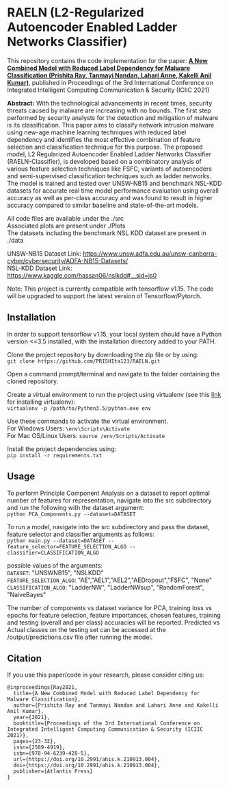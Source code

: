 # RAELN (L2-Regularized Autoencoder Enabled Ladder Networks Classifier)

This repository contains the code implementation for the paper: **[A New Combined Model with Reduced Label Dependency for Malware Classification (Prishita Ray, Tanmayi Nandan, Lahari Anne, Kakelli Anil Kumar)](https://www.atlantis-press.com/proceedings/iciic-21/125960833)**, published in Proceedings of the 3rd International Conference on Integrated Intelligent Computing Communication & Security (ICIIC 2021)

**Abstract:** With the technological advancements in recent times, security threats caused by malware are increasing with no bounds. The first step performed by security analysts for the detection and mitigation of malware is its classification. This paper aims to classify network intrusion malware using new-age machine learning techniques with reduced label dependency and identifies the most effective combination of feature selection and classification technique for this purpose. The proposed model, L2 Regularized Autoencoder Enabled Ladder Networks Classifier (RAELN-Classifier), is developed based on a combinatory analysis of various feature selection techniques like FSFC, variants of autoencoders and semi-supervised classification techniques such as ladder networks. The model is trained and tested over UNSW-NB15 and benchmark NSL-KDD datasets for accurate real time model performance evaluation using overall accuracy as well as per-class accuracy and was found to result in higher accuracy compared to similar baseline and state-of-the-art models.  

All code files are available under the ./src  
Associated plots are present under ./Plots  
The datasets including the benchmark NSL KDD dataset are present in ./data

UNSW-NB15 Dataset Link: https://www.unsw.adfa.edu.au/unsw-canberra-cyber/cybersecurity/ADFA-NB15-Datasets/  
NSL-KDD Dataset Link: https://www.kaggle.com/hassan06/nslkdd#__sid=js0  

Note: This project is currently compatible with tensorflow v1.15. The code will be upgraded to support the latest version of Tensorflow/Pytorch.    

## Installation  

In order to support tensorflow v1.15, your local system should have a Python version <=3.5 installed, with the installation directory added to your PATH.  

Clone the project repository by downloading the zip file or by using:  
```git clone https://github.com/PRISHIta123/RAELN.git```  

Open a command prompt/terminal and navigate to the folder containing the cloned repository.  

Create a virtual environment to run the project using virtualenv (see this [link](https://uoa-eresearch.github.io/eresearch-cookbook/recipe/2014/11/26/python-virtual-env/) for installing virtualenv):  
```virtualenv -p /path/to/Python3.5/python.exe env ```  

Use these commands to activate the virtual environment.  
For Windows Users: ```\env\Scripts\Activate```  
For Mac OS/Linux Users: ```source /env/Scripts/Activate ```  

Install the project dependencies using:  
```pip install -r requirements.txt```  

## Usage  

To perform Principle Component Analysis on a dataset to report optimal number of features for representation, navigate into the src subdirectory and run the following with the dataset argument:  
```python PCA_Components.py --dataset=DATASET```  

To run a model, navigate into the src subdirectory and pass the dataset, feature selector and classifier arguments as follows:   
```python main.py --dataset=DATASET --feature_selector=FEATURE_SELECTION_ALGO --classifier=CLASSIFICATION_ALGO```  

possible values of the arguments:  
```DATASET```: "UNSWNB15", "NSLKDD"  
```FEATURE_SELECTION_ALGO```: "AE","AEL1","AEL2","AEDropout","FSFC", "None"  
```CLASSIFICATION_ALGO```: "LadderNW", "LadderNWsup", "RandomForest", "NaiveBayes"  

The number of components vs dataset variance for PCA, training loss vs epochs for feature selection, feature importances, chosen features, training and testing (overall and per class) accuracies will be reported. Predicted vs Actual classes on the testing set can be accessed at the /output/predictions.csv file after running the model.  

## Citation  

If you use this paper/code in your research, please consider citing us:

```
@inproceedings{Ray2021,
  title={A New Combined Model with Reduced Label Dependency for Malware Classification},
  author={Prishita Ray and Tanmayi Nandan and Lahari Anne and Kakelli Anil Kumar},
  year={2021},
  booktitle={Proceedings of the 3rd International Conference on Integrated Intelligent Computing Communication & Security (ICIIC 2021)},
  pages={23-32},
  issn={2589-4919},
  isbn={978-94-6239-428-5},
  url={https://doi.org/10.2991/ahis.k.210913.004},
  doi={https://doi.org/10.2991/ahis.k.210913.004},
  publisher={Atlantis Press}
}
```








